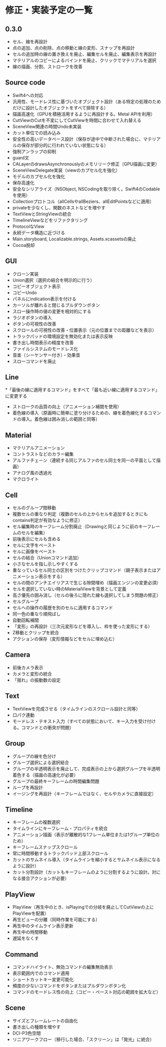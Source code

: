 # 修正・実装予定の一覧

## 0.3.0
* セル、線を再設計
* 点の追加、点の削除、点の移動と線の変形、スナップを再設計
* セルの追加時の線の置き換えを廃止、編集セルを廃止、編集表示を再設計
* マテリアルのコピーによるバインドを廃止、クリックでマテリアルを選択
* 線の描画、分割、ストロークを改善

## Source code
* Swift4への対応
* 汎用性、モードレス性に基づいたオブジェクト設計（ある特定の処理のためだけに設計したオブジェクトをすべて排除する）
* 描画高速化（GPUを積極活用するように再設計する。Metal APIを利用）
* CutViewのCutを不変にしてCutViewを時間に合わせて入れ替える
* SceneView関連の時間Undo未実装
* カット単位での読み込み
* 安全性の高いデータベース設計（保存が途中で中断された場合に、マテリアルの保存が部分的に行われていない状態になる）
* 強制アンラップの抑制
* guard文
* CALayerのdrawsAsynchronouslyのメモリリーク修正（GPU描画に変更）
* SceneViewDelegate実装（viewのカプセル化を強化）
* モデルのカプセル化を強化
* 保存高速化
* 安全なシリアライズ（NSObject, NSCodingを取り除く。Swift4のCodableを使用）
* Collectionプロトコル（allCellsやallBeziers、allEditPointsなどに適用）
* privateを少なくし、関数のネストなどを増やす
* TextViewとStringViewの統合
* TimelineViewなどをリファクタリング
* ProtocolなView
* 永続データ構造に近づける
* Main.storyboard, Localizable.strings, Assets.xcassetsの廃止
* Cocoa脱却

## GUI
* クローン実装
* Union選択（選択の結合を明示的に行う）
* コピーオブジェクト表示
* コピーUndo
* パネルにindication表示を付ける
* カーソルが離れると閉じるプルダウンボタン
* スロー操作時の値の変更を相対的にする
* ラジオボタンの導入
* ボタンの可視性の改善
* スクロールの可視性の改善・位置表示（元の位置までの距離などを表示）
* トラックパッドの環境設定を無効化または表示反映
* 書き出し時間表示の精度を改善
* ファイルシステムのモードレス化
* 音楽（シーケンサー付き）・効果音
* スローコマンドを廃止

## Line
*「最後の線に適用するコマンド」をすべて「最も近い線に適用するコマンド」に変更する
* ストロークの品質の向上（アニメーション補間を使用）
* 着色線の導入（原画時に簡単に塗り分けるための、線を着色線化するコマンドの導入。着色線は囲み消しの範囲と同等）

## Material
* マテリアルアニメーション
* コントラストなどのカラー編集
* アルファチェーン（連続する同じアルファのセル同士を同一の平面として描画）
* アナログ風の透過光
* マクロライト

## Cell
* セルのグループ間移動
* 複数セルの重なり判定（複数のセルの上からセルを追加するときにもcontains判定が有効なように修正）
* セル編集時のキーフレーム分割廃止（Drawingと同じように前のキーフレームのセルを編集）
* 前後表示にセルも含める
* セルに文字をペースト
* セルに画像をペースト
* セルの結合（Unionコマンド追加）
* 小さなセルを指し示しやすくする
* 重なっているセル同士の区別をつけたクリップコマンド（親子表示またはアニメーション表示をする）
* セルの間のアンチエイリアスで生じる隙間埋め（描画エンジンの変更必須）
* セルを選択していない時のMaterialViewを背景として定義
* 高さ優先の囲み消し（セルの後ろに隠れた線も選択してしまう問題の修正）
* セルグループ
* セルへの操作の履歴を別のセルに適用するコマンド
* 同一色の重なり順飛ばし
* 自動回転補間
* 「変形」の再設計（三次元変形などを導入し、枠を使った変形にする）
* Z移動とクリップを統合
* アクションの保存（変形情報などをセルに埋め込む）

## Camera
* 前後カメラ表示
* カメラと変形の統合
* 「揺れ」の振動数の設定

## Text
* TextViewを完成させる（タイムラインのスクロール設計と同等）
* 口パク連動
* モードレス・テキスト入力（すべての状態において、キー入力を受け付ける。コマンドとの衝突が問題）

## Group
* グループの線を色分け
* グループ選択による選択結合
* グループの半透明表示を廃止して、完成表示の上から選択グループを半透明着色する（描画の高速化が必要）
* グループの最終キーフレームの時間編集問題
* ループを再設計
* イージングを再設計（キーフレームではなく、セルやカメラに直接設定）

## Timeline
* キーフレームの複数選択
* タイムラインにキーフレーム・プロパティを統合
* アニメーション描画（表示が離散的な1フレーム単位または1グループ単位のため）
* キーフレームスナップスクロール
* 常に時間移動するトラックパッド上部スクロール
* カットのサムネイル導入（タイムラインを縮小するとサムネイル表示になるように設計）
* カット分割設計（カットもキーフレームのように分割するように設計。対になる接合アクションが必要）

## PlayView
* PlayView（再生中のとき、isPlayingでの分岐を廃止してCutViewの上にPlayViewを配置）
* 再生ビューの分離（同時作業を可能にする）
* 再生中のタイムライン表示更新
* 再生中の時間移動
* 遅延をなくす

## Command
* コマンドハイライト、無効コマンドの編集無効表示
* 表示範囲内でのコマンド適用
* ショートカットキー変更可能化
* 頻度の少ないコマンドをボタンまたはプルダウンボタン化
* コマンドのモードレス性の向上（コピー・ペースト対応の範囲を拡大など）

## Scene
* サイズとフレームレートの自由化
* 書き出しの種類を増やす
* DCI-P3色空間
* リニアワークフロー（移行した場合、「スクリーン」は「発光」に統合）
